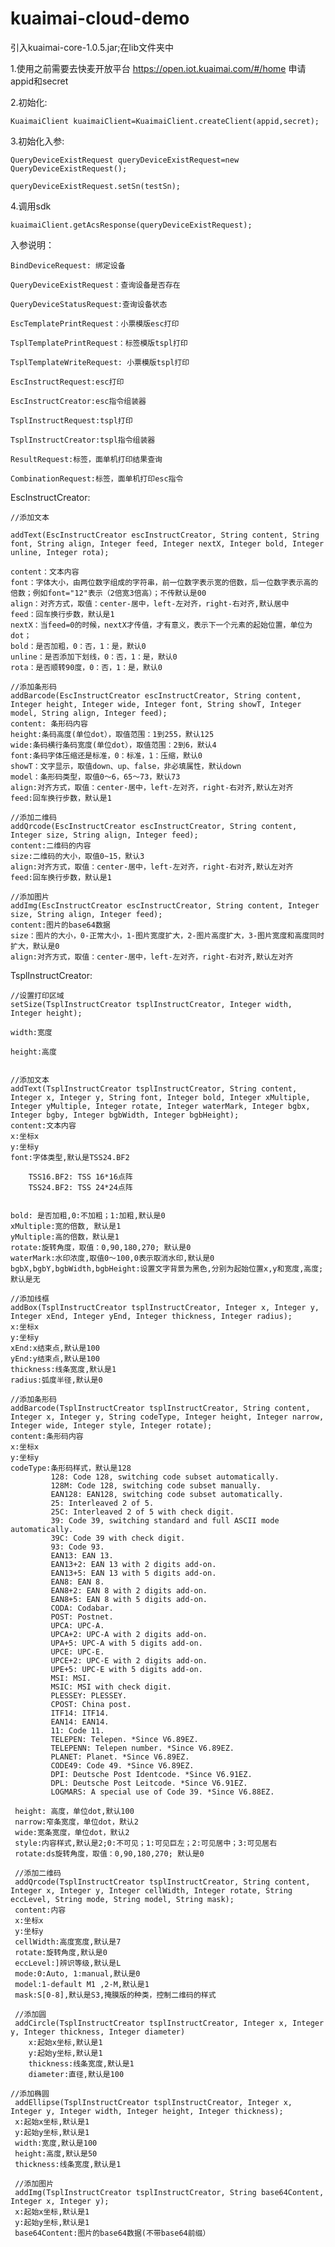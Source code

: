 # kuaimai-cloud-demo

引入kuaimai-core-1.0.5.jar;在lib文件夹中

1.使用之前需要去快麦开放平台 https://open.iot.kuaimai.com/#/home 申请appid和secret

2.初始化:

    KuaimaiClient kuaimaiClient=KuaimaiClient.createClient(appid,secret);
    
3.初始化入参:

    QueryDeviceExistRequest queryDeviceExistRequest=new QueryDeviceExistRequest();
    
    queryDeviceExistRequest.setSn(testSn);
    
4.调用sdk

    kuaimaiClient.getAcsResponse(queryDeviceExistRequest);
    

入参说明：

    BindDeviceRequest: 绑定设备
    
    QueryDeviceExistRequest：查询设备是否存在
    
    QueryDeviceStatusRequest:查询设备状态
    
    EscTemplatePrintRequest：小票模版esc打印
    
    TsplTemplatePrintRequest：标签模版tspl打印
    
    TsplTemplateWriteRequest: 小票模版tspl打印
    
    EscInstructRequest:esc打印
    
    EscInstructCreator:esc指令组装器
    
    TsplInstructRequest:tspl打印
    
    TsplInstructCreator:tspl指令组装器
    
    ResultRequest:标签，面单机打印结果查询
    
    CombinationRequest:标签，面单机打印esc指令



EscInstructCreator:

    //添加文本
    
    addText(EscInstructCreator escInstructCreator, String content, String font, String align, Integer feed, Integer nextX, Integer bold, Integer unline, Integer rota);
    
    content：文本内容
    font：字体大小，由两位数字组成的字符串，前一位数字表示宽的倍数，后一位数字表示高的倍数；例如font="12"表示（2倍宽3倍高）；不传默认是00
    align：对齐方式，取值：center-居中，left-左对齐，right-右对齐,默认居中
    feed：回车换行步数，默认是1
    nextX：当feed=0的时候，nextX才传值，才有意义，表示下一个元素的起始位置，单位为dot；
    bold：是否加粗，0：否，1：是，默认0
    unline：是否添加下划线，0：否，1：是，默认0
    rota：是否顺转90度，0：否，1：是，默认0

    //添加条形码
    addBarcode(EscInstructCreator escInstructCreator, String content, Integer height, Integer wide, Integer font, String showT, Integer model, String align, Integer feed);
    content: 条形码内容
    height:条码高度(单位dot），取值范围：1到255，默认125
    wide:条码横行条码宽度(单位dot），取值范围：2到6，默认4
    font:条码字体压缩还是标准，0：标准，1：压缩，默认0
    showT：文字显示，取值down、up、false，非必填属性，默认down
    model：条形码类型，取值0～6，65～73，默认73
    align:对齐方式，取值：center-居中，left-左对齐，right-右对齐,默认左对齐
    feed:回车换行步数，默认是1

    //添加二维码
    addQrcode(EscInstructCreator escInstructCreator, String content, Integer size, String align, Integer feed);
    content:二维码的内容
    size:二维码的大小，取值0~15，默认3
    align:对齐方式，取值：center-居中，left-左对齐，right-右对齐,默认左对齐
    feed:回车换行步数，默认是1

    //添加图片
    addImg(EscInstructCreator escInstructCreator, String content, Integer size, String align, Integer feed);
    content:图片的base64数据
    size：图片的大小，0-正常大小，1-图片宽度扩大，2-图片高度扩大，3-图片宽度和高度同时扩大，默认是0
    align:对齐方式，取值：center-居中，left-左对齐，right-右对齐,默认左对齐

TsplInstructCreator:

    //设置打印区域
    setSize(TsplInstructCreator tsplInstructCreator, Integer width, Integer height);
    
    width:宽度
    
    height:高度
    

    //添加文本
    addText(TsplInstructCreator tsplInstructCreator, String content, Integer x, Integer y, String font, Integer bold, Integer xMultiple, Integer yMultiple, Integer rotate, Integer waterMark, Integer bgbx, Integer bgby, Integer bgbWidth, Integer bgbHeight);
    content:文本内容
    x:坐标x
    y:坐标y
    font:字体类型,默认是TSS24.BF2

        TSS16.BF2: TSS 16*16点阵
        TSS24.BF2: TSS 24*24点阵


    bold: 是否加粗,0:不加粗；1:加粗,默认是0
    xMultiple:宽的倍数, 默认是1
    yMultiple:高的倍数，默认是1
    rotate:旋转角度，取值：0,90,180,270; 默认是0
    waterMark:水印浓度,取值0～100,0表示取消水印,默认是0
    bgbX,bgbY,bgbWidth,bgbHeight:设置文字背景为黑色,分别为起始位置x,y和宽度,高度;默认是无

    //添加线框
    addBox(TsplInstructCreator tsplInstructCreator, Integer x, Integer y, Integer xEnd, Integer yEnd, Integer thickness, Integer radius);
    x:坐标x
    y:坐标y
    xEnd:x结束点,默认是100
    yEnd:y结束点,默认是100
    thickness:线条宽度,默认是1
    radius:弧度半径,默认是0

    //添加条形码
    addBarcode(TsplInstructCreator tsplInstructCreator, String content, Integer x, Integer y, String codeType, Integer height, Integer narrow, Integer wide, Integer style, Integer rotate);
    content:条形码内容
    x:坐标x
    y:坐标y
    codeType:条形码样式，默认是128
             128: Code 128, switching code subset automatically.
             128M: Code 128, switching code subset manually.
             EAN128: EAN128, switching code subset automatically.
             25: Interleaved 2 of 5.
             25C: Interleaved 2 of 5 with check digit.
             39: Code 39, switching standard and full ASCII mode automatically.
             39C: Code 39 with check digit.
             93: Code 93.
             EAN13: EAN 13.
             EAN13+2: EAN 13 with 2 digits add-on.
             EAN13+5: EAN 13 with 5 digits add-on.
             EAN8: EAN 8.
             EAN8+2: EAN 8 with 2 digits add-on.
             EAN8+5: EAN 8 with 5 digits add-on.
             CODA: Codabar.
             POST: Postnet.
             UPCA: UPC-A.
             UPCA+2: UPC-A with 2 digits add-on.
             UPA+5: UPC-A with 5 digits add-on.
             UPCE: UPC-E.
             UPCE+2: UPC-E with 2 digits add-on.
             UPE+5: UPC-E with 5 digits add-on.
             MSI: MSI.
             MSIC: MSI with check digit.
             PLESSEY: PLESSEY.
             CPOST: China post.
             ITF14: ITF14.
             EAN14: EAN14.
             11: Code 11.
             TELEPEN: Telepen. *Since V6.89EZ.
             TELEPENN: Telepen number. *Since V6.89EZ.
             PLANET: Planet. *Since V6.89EZ.
             CODE49: Code 49. *Since V6.89EZ.
             DPI: Deutsche Post Identcode. *Since V6.91EZ.
             DPL: Deutsche Post Leitcode. *Since V6.91EZ.
             LOGMARS: A special use of Code 39. *Since V6.88EZ.

     height: 高度，单位dot,默认100
     narrow:窄条宽度，单位dot，默认2
     wide:宽条宽度，单位dot，默认2
     style:内容样式,默认是2;0:不可见；1:可见巨左；2:可见居中；3:可见居右
     rotate:ds旋转角度，取值：0,90,180,270; 默认是0

     //添加二维码
     addQrcode(TsplInstructCreator tsplInstructCreator, String content, Integer x, Integer y, Integer cellWidth, Integer rotate, String eccLevel, String mode, String model, String mask);
     content:内容
     x:坐标x
     y:坐标y
     cellWidth:高度宽度,默认是7
     rotate:旋转角度,默认是0
     eccLevel:]辨识等级,默认是L
     mode:0:Auto, 1:manual,默认是0
     model:1-default M1 ,2-M,默认是1
     mask:S[0-8],默认是S3,掩膜版的种类，控制二维码的样式

     //添加圆
     addCircle(TsplInstructCreator tsplInstructCreator, Integer x, Integer y, Integer thickness, Integer diameter)
        x:起始x坐标,默认是1
        y:起始y坐标,默认是1
        thickness:线条宽度,默认是1
        diameter:直径,默认是100

    //添加椭圆
     addEllipse(TsplInstructCreator tsplInstructCreator, Integer x, Integer y, Integer width, Integer height, Integer thickness);
     x:起始x坐标,默认是1
     y:起始y坐标,默认是1
     width:宽度,默认是100
     height:高度,默认是50
     thickness:线条宽度,默认是1

     //添加图片
     addImg(TsplInstructCreator tsplInstructCreator, String base64Content, Integer x, Integer y);
     x:起始x坐标,默认是1
     y:起始y坐标,默认是1
     base64Content:图片的base64数据(不带base64前缀）
